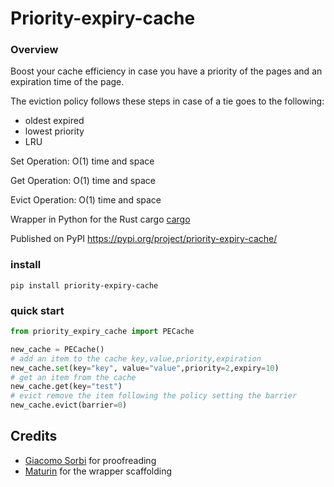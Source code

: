 # Priority-expiry-cache 

### Overview

Boost your cache efficiency in case you have a priority of the pages and an expiration time of the page.

The eviction policy follows these steps in case of a tie goes to the following:
  - oldest expired 
  - lowest priority
  - LRU

Set Operation: O(1) time and space

Get Operation: O(1) time and space

Evict Operation: O(1) time and space

Wrapper in Python for the Rust cargo [cargo](https://crates.io/crates/priority-expiry-cache)

Published on PyPI https://pypi.org/project/priority-expiry-cache/

### install 

```pip install priority-expiry-cache```

### quick start

```python
from priority_expiry_cache import PECache

new_cache = PECache()
# add an item to the cache key,value,priority,expiration
new_cache.set(key="key", value="value",priority=2,expiry=10)
# get an item from the cache
new_cache.get(key="test")
# evict remove the item following the policy setting the barrier
new_cache.evict(barrier=0)
```



## Credits
- [Giacomo Sorbi](https://www.linkedin.com/in/giacomosorbi/) for proofreading
- [Maturin](https://pypi.org/project/maturin/) for the wrapper scaffolding
